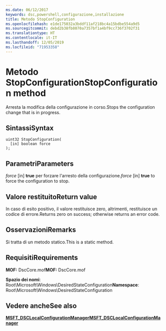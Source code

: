 ```yaml
---
ms.date: 06/12/2017
keywords: dsc,powershell,configurazione,installazione
title: Metodo StopConfiguration
ms.openlocfilehash: e1de175032a3bddf11af218bc4a15bdbe554a9d5
ms.sourcegitcommit: debd2b38fb8070a7357bf1a4bf9cc736f3702f31
ms.translationtype: HT
ms.contentlocale: it-IT
ms.lasthandoff: 12/05/2019
ms.locfileid: "71953358"
---
```

# <a name="stopconfiguration-method"></a><span data-ttu-id="5f4ba-103">Metodo StopConfiguration</span><span class="sxs-lookup"><span data-stu-id="5f4ba-103">StopConfiguration method</span></span>

<span data-ttu-id="5f4ba-104">Arresta la modifica della configurazione in corso.</span><span class="sxs-lookup"><span data-stu-id="5f4ba-104">Stops the configuration change that is in progress.</span></span>

## <a name="syntax"></a><span data-ttu-id="5f4ba-105">Sintassi</span><span class="sxs-lookup"><span data-stu-id="5f4ba-105">Syntax</span></span>

```mof
uint32 StopConfiguration(
  [in] boolean force
);
```

## <a name="parameters"></a><span data-ttu-id="5f4ba-106">Parametri</span><span class="sxs-lookup"><span data-stu-id="5f4ba-106">Parameters</span></span>

<span data-ttu-id="5f4ba-107">*force* \[in\] **true** per forzare l'arresto della configurazione.</span><span class="sxs-lookup"><span data-stu-id="5f4ba-107">*force* \[in\] **true** to force the configuration to stop.</span></span>

## <a name="return-value"></a><span data-ttu-id="5f4ba-108">Valore restituito</span><span class="sxs-lookup"><span data-stu-id="5f4ba-108">Return value</span></span>

<span data-ttu-id="5f4ba-109">In caso di esito positivo, il valore restituisce zero, altrimenti, restituisce un codice di errore.</span><span class="sxs-lookup"><span data-stu-id="5f4ba-109">Returns zero on success; otherwise returns an error code.</span></span>

## <a name="remarks"></a><span data-ttu-id="5f4ba-110">Osservazioni</span><span class="sxs-lookup"><span data-stu-id="5f4ba-110">Remarks</span></span>

<span data-ttu-id="5f4ba-111">Si tratta di un metodo statico.</span><span class="sxs-lookup"><span data-stu-id="5f4ba-111">This is a static method.</span></span>

## <a name="requirements"></a><span data-ttu-id="5f4ba-112">Requisiti</span><span class="sxs-lookup"><span data-stu-id="5f4ba-112">Requirements</span></span>

<span data-ttu-id="5f4ba-113">**MOF:** DscCore.mof</span><span class="sxs-lookup"><span data-stu-id="5f4ba-113">**MOF:** DscCore.mof</span></span>

<span data-ttu-id="5f4ba-114">**Spazio dei nomi**: Root\Microsoft\Windows\DesiredStateConfiguration</span><span class="sxs-lookup"><span data-stu-id="5f4ba-114">**Namespace**: Root\Microsoft\Windows\DesiredStateConfiguration</span></span>

## <a name="see-also"></a><span data-ttu-id="5f4ba-115">Vedere anche</span><span class="sxs-lookup"><span data-stu-id="5f4ba-115">See also</span></span>

[<span data-ttu-id="5f4ba-116">**MSFT_DSCLocalConfigurationManager**</span><span class="sxs-lookup"><span data-stu-id="5f4ba-116">**MSFT_DSCLocalConfigurationManager**</span></span>](msft-dsclocalconfigurationmanager.md)
